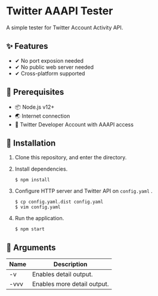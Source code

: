 # Twitter AAAPI Tester
A simple tester for Twitter Account Activity API.

## ✨ Features
- ✔ No port exposion needed
- ✔ No public web server needed
- ✔ Cross-platform supported

## 🚚 Prerequisites
- 📦 Node.js v12+
- 🌏 Internet connection
- 🐤 Twitter Developer Account with AAAPI access

## 🔧 Installation
1. Clone this repository, and enter the directory.
1. Install dependencies.

   ```console
   $ npm install
   ```

1. Configure HTTP server and Twitter API on `config.yaml` .

   ```console
   $ cp config.yaml.dist config.yaml
   $ vim config.yaml
   ```

1. Run the application.

   ```console
   $ npm start
   ```

## 🔖 Arguments
|Name|Description|
|---|---|
|-v|Enables detail output.|
|-vvv|Enables more detail output.|
